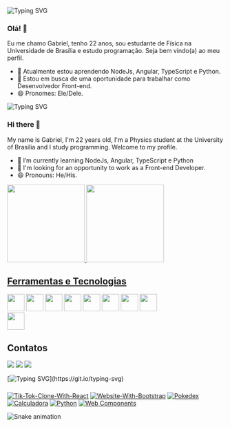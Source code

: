 ![Typing SVG](https://readme-typing-svg.herokuapp.com/?color=FFF&size=35&center=true&vCenter=true&width=1000&lines=Bem-vindo!)
### Olá! 👋

Eu me chamo Gabriel, tenho 22 anos, sou estudante de Física na Universidade de Brasília e estudo programação. Seja bem vindo(a) ao meu perfil.
- 🌱 Atualmente estou aprendendo NodeJs, Angular, TypeScript e Python.
- 🤔 Estou em busca de uma oportunidade para trabalhar como Desenvolvedor Front-end.
- 😄 Pronomes: Ele/Dele.

![Typing SVG](https://readme-typing-svg.herokuapp.com/?color=ccc&size=35&center=true&vCenter=true&width=1000&lines=Welcome!)

### Hi there 👋
My name is Gabriel, I'm 22 years old, I'm a Physics student at the University of Brasilia and I study programming. Welcome to my profile.

<!--
**Teles-Gabriel/Teles-Gabriel** is a ✨ _special_ ✨ repository because its `README.md` (this file) appears on your GitHub profile.

Here are some ideas to get you started:

- 🔭 I’m currently working on ...

- 👯 I’m looking to collaborate on ...
- 🤔 I’m looking for help with  ...
- 💬 Ask me about ...
- 📫 How to reach me: ...
- ⚡ Fun fact:  ...
-->
- 🌱 I’m currently learning NodeJs, Angular, TypeScript e Python
- 🤔 I'm looking for an opportunity to work as a Front-end Developer.
- 😄 Pronouns: He/His.

<div>
<a href="https://github.com/Teles-Gabriel">
<img height="180em" width="auto" src="https://github-readme-stats-sigma-five.vercel.app/api/top-langs/?username=Teles-Gabriel&layout=compact&langs_count=7&theme=dracula"/>
  
<a href="https://github.com/Teles-Gabriel">
<img height="180em" width="auto" src="https://github-readme-stats-sigma-five.vercel.app/api?username=Teles-Gabriel&show_icons=true&theme=dracula&include_all_commits=true&count_private=true"/>
</div>

 ## Ferramentas e Tecnologias
 <a><img src="https://cdn.jsdelivr.net/gh/devicons/devicon/icons/bootstrap/bootstrap-plain-wordmark.svg" width="40" height="40" /></a>
 <a><img src="https://cdn.jsdelivr.net/gh/devicons/devicon/icons/css3/css3-plain-wordmark.svg" width="40" height="40"/></a>
 <a><img src="https://cdn.jsdelivr.net/gh/devicons/devicon/icons/git/git-plain-wordmark.svg" width="40" height="40"/></a>
 <a><img src="https://cdn.jsdelivr.net/gh/devicons/devicon/icons/html5/html5-plain-wordmark.svg" width="40" height="40"/></a>
 <a><img src="https://cdn.jsdelivr.net/gh/devicons/devicon/icons/javascript/javascript-original.svg" width="40" height="40"/></a>
 <a><img src="https://cdn.jsdelivr.net/gh/devicons/devicon/icons/nodejs/nodejs-original.svg" width="40" height="40" /></a>
 <a><img src="https://cdn.jsdelivr.net/gh/devicons/devicon/icons/python/python-original.svg" width="40" height="40"/></a>
 <a><img src="https://cdn.jsdelivr.net/gh/devicons/devicon/icons/r/r-original.svg" width="40" height="40"/></a>        
 <a><img src="https://cdn.jsdelivr.net/gh/devicons/devicon/icons/typescript/typescript-plain.svg" width="40" height="40"/></a>
  
## Contatos

<div>
<a href = "mailto:gabrielteles0609@gmail.com"><img src="https://img.shields.io/badge/Gmail-D14836?style=for-the-badge&logo=gmail&logoColor=white" target="_blank"></a>
<a href="https://instagram.com/gabrielteles001" target="_blank"><img src="https://img.shields.io/badge/-Instagram-%23E4405F?style=for-the-badge&logo=instagram&logoColor=white" target="_blank"></a>
<a href="https://www.linkedin.com/in/gabriel--teles" target="_blank"><img src="https://img.shields.io/badge/-LinkedIn-%230077B5?style=for-the-badge&logo=linkedin&logoColor=white" target="_blank"></a>   
</div>

   [![Typing SVG](https://readme-typing-svg.herokuapp.com/?color=ccc&size=35&center=true&vCenter=true&width=1000&lines=Projetos+Destaque!)](https://git.io/typing-svg)
###


[![Tik-Tok-Clone-With-React](https://github-readme-stats-sigma-five.vercel.app/api/pin/?username=Teles-Gabriel&repo=Tik-Tok-Clone&bg_color=161B22&title_color=673ab7&text_color=D0E2F2&icon_color=673ab7&border_color=673ab7)](https://github.com/Teles-Gabriel/Tik-Tok-Clone)
[![Website-With-Bootstrap](https://github-readme-stats-sigma-five.vercel.app/api/pin/?username=Teles-Gabriel&repo=Website-With-Bootstrap&bg_color=161B22&title_color=673ab7&text_color=D0E2F2&icon_color=673ab7&border_color=673ab7)](https://github.com/Teles-Gabriel/Website-With-Bootstrap)
[![Pokedex](https://github-readme-stats-sigma-five.vercel.app/api/pin/?username=Teles-Gabriel&repo=Pokedex&bg_color=161B22&title_color=673ab7&text_color=D0E2F2&icon_color=673ab7&border_color=673ab7)](https://github.com/Teles-Gabriel/Pokedex)
[![Calculadora](https://github-readme-stats-sigma-five.vercel.app/api/pin/?username=Teles-Gabriel&repo=Calculadora&bg_color=161B22&title_color=673ab7&text_color=D0E2F2&icon_color=673ab7&border_color=673ab7)](https://github.com/Teles-Gabriel/Calculadora)
[![Python](https://github-readme-stats-sigma-five.vercel.app/api/pin/?username=Teles-Gabriel&repo=Python&bg_color=161B22&title_color=673ab7&text_color=D0E2F2&icon_color=673ab7&border_color=673ab7)](https://github.com/Teles-Gabriel/Python)
[![Web Components](https://github-readme-stats-sigma-five.vercel.app/api/pin/?username=Teles-Gabriel&repo=componentes&bg_color=161B22&title_color=673ab7&text_color=D0E2F2&icon_color=673ab7&border_color=673ab7)](https://github.com/Teles-Gabriel/componentes)

![Snake animation](https://github.com/Teles-Gabriel/Teles-Gabriel/blob/output/github-contribution-grid-snake.svg)
  
